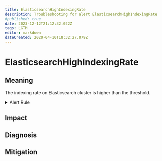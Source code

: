 ```yaml
---
title: ElasticsearchHighIndexingRate
description: Troubleshooting for alert ElasticsearchHighIndexingRate
#published: true
date: 2023-12-12T21:12:32.022Z
tags: LGTM
editor: markdown
dateCreated: 2020-04-10T18:32:27.079Z
---
```


# ElasticsearchHighIndexingRate

## Meaning
[//]: # "Short paragraph that explains what the alert means"
The indexing rate on Elasticsearch cluster is higher than the threshold.

<details>
  <summary>Alert Rule</summary>

  ```yaml
alert: ElasticsearchHighIndexingRate
expr: sum(rate(elasticsearch_indices_indexing_index_total[1m]))> 10000
for: 5m
labels:
    severity: warning
annotations:
    summary: Elasticsearch High Indexing Rate (instance {{ $labels.instance }})
    description: |-
        The indexing rate on Elasticsearch cluster is higher than the threshold.
          VALUE = {{ $value }}
          LABELS = {{ $labels }}
    runbook: https://github.com/srerun/prometheus-alerts/content/runbooks/ElasticsearchHighIndexingRate

  ```
</details>


## Impact
[//]: # "What could / will happen if the alert is not addressed"



## Diagnosis
[//]: # "Steps to take to identify the cause of the problem"



## Mitigation
[//]: # "The steps necessary to resolve the alert"
